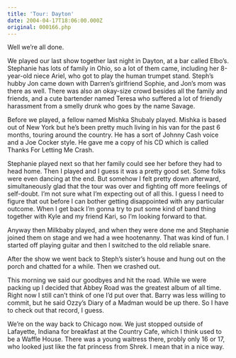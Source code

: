 ```yaml
---
title: 'Tour: Dayton'
date: 2004-04-17T18:06:00.000Z
original: 000166.php
---
```


Well we’re all done.

We played our last show together last night in Dayton, at a bar called Elbo’s. Stephanie has lots of family in Ohio, so a lot of them came, including her 8-year-old niece Ariel, who got to play the human trumpet stand. Steph’s hubby Jon came down with Darren’s girlfriend Sophie, and Jon’s mom was there as well. There was also an okay-size crowd besides all the family and friends, and a cute bartender named Teresa who suffered a lot of friendly harassment from a smelly drunk who goes by the name Savage.

Before we played, a fellow named Mishka Shubaly played. Mishka is based out of New York but he’s been pretty much living in his van for the past 6 months, touring around the country. He has a sort of Johnny Cash voice and a Joe Cocker style. He gave me a copy of his CD which is called Thanks For Letting Me Crash.

Stephanie played next so that her family could see her before they had to head home. Then I played and I guess it was a pretty good set. Some folks were even dancing at the end. But somehow I felt pretty down afterward, simultaneously glad that the tour was over and fighting off more feelings of self-doubt. I’m not sure what I’m expecting out of all this. I guess I need to figure that out before I can bother getting disappointed with any particular outcome. When I get back I’m gonna try to put some kind of band thing together with Kyle and my friend Kari, so I’m looking forward to that.

Anyway then Milkbaby played, and when they were done me and Stephanie joined them on stage and we had a wee hootenanny. That was kind of fun. I started off playing guitar and then I switched to the old reliable snare.

After the show we went back to Steph’s sister’s house and hung out on the porch and chatted for a while. Then we crashed out.

This morning we said our goodbyes and hit the road. While we were packing up I decided that Abbey Road was the greatest album of all time. Right now I still can’t think of one I’d put over that. Barry was less willing to commit, but he said Ozzy’s Diary of a Madman would be up there. So I have to check out that record, I guess.

We’re on the way back to Chicago now. We just stopped outside of Lafayette, Indiana for breakfast at the Country Cafe, which I think used to be a Waffle House. There was a young waitress there, probly only 16 or 17, who looked just like the fat princess from Shrek. I mean that in a nice way.


